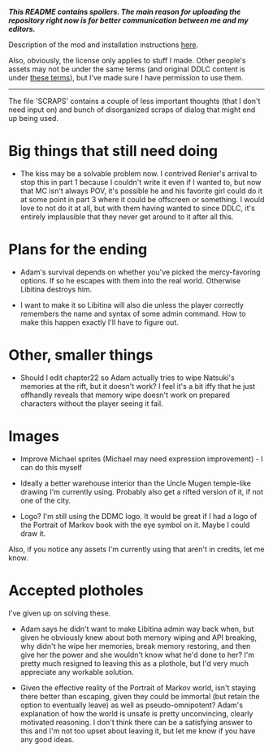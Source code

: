 ***This README contains spoilers. The main reason for uploading the repository right now is for better communication between me and my editors.***

Description of the mod and installation instructions [here](https://yujiri.xyz/works/return_to_the_portrait/).

Also, obviously, the license only applies to stuff I made. Other people's assets may not be under the same terms (and original DDLC content is under [these terms](https://teamsalvato.com/ip-guidelines/)), but I've made sure I have permission to use them.

---

The file 'SCRAPS' contains a couple of less important thoughts (that I don't need input on) and bunch of disorganized scraps of dialog that might end up being used.

# Big things that still need doing

* The kiss may be a solvable problem now. I contrived Renier's arrival to stop this in part 1 because I couldn't write it even if I wanted to, but now that MC isn't always POV, it's possible he and his favorite girl could do it at some point in part 3 where it could be offscreen or something. I would love to not do it at all, but with them having wanted to since DDLC, it's entirely implausible that they never get around to it after all this.

# Plans for the ending

* Adam's survival depends on whether you've picked the mercy-favoring options. If so he escapes with them into the real world. Otherwise Libitina destroys him.

* I want to make it so Libitina will also die unless the player correctly remembers the name and syntax of some admin command. How to make this happen exactly I'll have to figure out.

# Other, smaller things

* Should I edit chapter22 so Adam actually tries to wipe Natsuki's memories at the rift, but it doesn't work? I feel it's a bit iffy that he just offhandly reveals that memory wipe doesn't work on prepared characters without the player seeing it fail.

# Images

* Improve Michael sprites (Michael may need expression improvement) - I can do this myself

* Ideally a better warehouse interior than the Uncle Mugen temple-like drawing I'm currently using. Probably also get a rifted version of it, if not one of the city.

* Logo? I'm still using the DDMC logo. It would be great if I had a logo of the Portrait of Markov book with the eye symbol on it. Maybe I could draw it.

Also, if you notice any assets I'm currently using that aren't in credits, let me know.

# Accepted plotholes

I've given up on solving these.

* Adam says he didn't want to make Libitina admin way back when, but given he obviously knew about both memory wiping and API breaking, why didn't he wipe her memories, break memory restoring, and then give her the power and she wouldn't know what he'd done to her? I'm pretty much resigned to leaving this as a plothole, but I'd very much appreciate any workable solution.

* Given the effective reality of the Portrait of Markov world, isn't staying there better than escaping, given they could be immortal (but retain the option to eventually leave) as well as pseudo-omnipotent? Adam's explanation of how the world is unsafe is pretty unconvincing, clearly motivated reasoning. I don't think there can be a satisfying answer to this and I'm not too upset about leaving it, but let me know if you have any good ideas.
